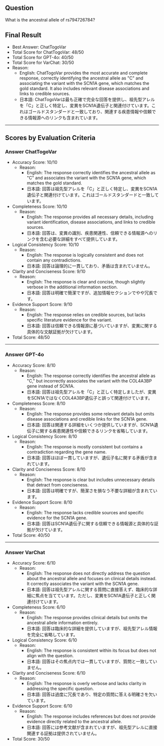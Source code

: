 ## Question

What is the ancestral allele of rs794726784?

## Final Result

- Best Answer: ChatTogoVar
- Total Score for ChatTogoVar: 48/50
- Total Score for GPT-4o: 40/50
- Total Score for VarChat: 30/50
- Reason:
  - English: ChatTogoVar provides the most accurate and complete response, correctly identifying the ancestral allele as "C" and associating the variant with the SCN1A gene, which matches the gold standard. It also includes relevant disease associations and links to credible sources.
  - 日本語: ChatTogoVarは最も正確で完全な回答を提供し、祖先型アレルを「C」と正しく特定し、変異をSCN1A遺伝子と関連付けています。これはゴールドスタンダードと一致しており、関連する疾患情報や信頼できる情報源へのリンクも含まれています。

---

## Scores by Evaluation Criteria

### Answer ChatTogoVar
- Accuracy Score: 10/10
  - Reason: 
    - English: The response correctly identifies the ancestral allele as "C" and associates the variant with the SCN1A gene, which matches the gold standard.
    - 日本語: 回答は祖先型アレルを「C」と正しく特定し、変異をSCN1A遺伝子と関連付けています。これはゴールドスタンダードと一致しています。
- Completeness Score: 10/10
  - Reason: 
    - English: The response provides all necessary details, including variant identification, disease associations, and links to credible sources.
    - 日本語: 回答は、変異の識別、疾患関連性、信頼できる情報源へのリンクを含む必要な詳細をすべて提供しています。
- Logical Consistency Score: 10/10
  - Reason: 
    - English: The response is logically consistent and does not contain any contradictions.
    - 日本語: 回答は論理的に一貫しており、矛盾は含まれていません。
- Clarity and Conciseness Score: 9/10
  - Reason: 
    - English: The response is clear and concise, though slightly verbose in the additional information section.
    - 日本語: 回答は明確で簡潔ですが、追加情報セクションでやや冗長です。
- Evidence Support Score: 9/10
  - Reason: 
    - English: The response relies on credible sources, but lacks specific literature evidence for the variant.
    - 日本語: 回答は信頼できる情報源に基づいていますが、変異に関する具体的な文献証拠が欠けています。
- Total Score: 48/50

---

### Answer GPT-4o
- Accuracy Score: 8/10
  - Reason: 
    - English: The response correctly identifies the ancestral allele as "C," but incorrectly associates the variant with the COL4A3BP gene instead of SCN1A.
    - 日本語: 回答は祖先型アレルを「C」と正しく特定しましたが、変異をSCN1AではなくCOL4A3BP遺伝子と誤って関連付けています。
- Completeness Score: 8/10
  - Reason: 
    - English: The response provides some relevant details but omits disease associations and credible links for the SCN1A gene.
    - 日本語: 回答は関連する詳細をいくつか提供していますが、SCN1A遺伝子に関する疾患関連性や信頼できるリンクを省略しています。
- Logical Consistency Score: 8/10
  - Reason: 
    - English: The response is mostly consistent but contains a contradiction regarding the gene name.
    - 日本語: 回答はほぼ一貫していますが、遺伝子名に関する矛盾が含まれています。
- Clarity and Conciseness Score: 8/10
  - Reason: 
    - English: The response is clear but includes unnecessary details that detract from conciseness.
    - 日本語: 回答は明確ですが、簡潔さを損なう不要な詳細が含まれています。
- Evidence Support Score: 8/10
  - Reason: 
    - English: The response lacks credible sources and specific evidence for the SCN1A gene.
    - 日本語: 回答はSCN1A遺伝子に関する信頼できる情報源と具体的な証拠が欠けています。
- Total Score: 40/50

---

### Answer VarChat
- Accuracy Score: 6/10
  - Reason: 
    - English: The response does not directly address the question about the ancestral allele and focuses on clinical details instead. It correctly associates the variant with the SCN1A gene.
    - 日本語: 回答は祖先型アレルに関する質問に直接答えず、臨床的な詳細に焦点を当てています。ただし、変異をSCN1A遺伝子と正しく関連付けています。
- Completeness Score: 6/10
  - Reason: 
    - English: The response provides clinical details but omits the ancestral allele information entirely.
    - 日本語: 回答は臨床的な詳細を提供していますが、祖先型アレル情報を完全に省略しています。
- Logical Consistency Score: 6/10
  - Reason: 
    - English: The response is consistent within its focus but does not align with the question.
    - 日本語: 回答はその焦点内では一貫していますが、質問と一致していません。
- Clarity and Conciseness Score: 6/10
  - Reason: 
    - English: The response is overly verbose and lacks clarity in addressing the specific question.
    - 日本語: 回答は過度に冗長であり、特定の質問に答える明確さを欠いています。
- Evidence Support Score: 6/10
  - Reason: 
    - English: The response includes references but does not provide evidence directly related to the ancestral allele.
    - 日本語: 回答には参考文献が含まれていますが、祖先型アレルに直接関連する証拠は提供されていません。
- Total Score: 30/50